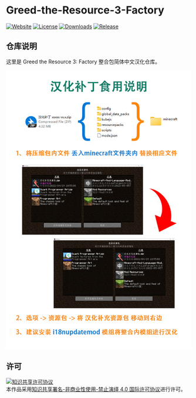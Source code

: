 <!-- markdownlint-disable MD033 -->
# Greed-the-Resource-3-Factory

[![Website](https://shields.io/website?up_message=anyijun.com&url=http://anyijun.com&label=Website)](http://anyijun.com)
[![License](https://img.shields.io/badge/License-CC%20BY--NC--ND%204.0-blue)](https://github.com/ShaBaiTianCN/Greed-the-Resource-3-Factory/blob/master/LICENSE)
[![Downloads](https://shields.io/github/downloads/ShaBaiTianCN/Greed-the-Resource-3-Factory/total?label=Downloads)](https://github.com/ShaBaiTianCN/Greed-the-Resource-3-Factory/releases)
[![Release](https://shields.io/github/v/release/ShaBaiTianCN/Greed-the-Resource-3-Factory?display_name=tag&include_prereleases&label=Release)](https://github.com/ShaBaiTianCN/Greed-the-Resource-3-Factory/releases/latest)

## 仓库说明

这里是 Greed the Resource 3: Factory 整合包简体中文汉化仓库。

![汉化补丁食用说明](汉化补丁食用说明.jpg)

## 许可

<a rel="license" href="http://creativecommons.org/licenses/by-nc-nd/4.0/"><img alt="知识共享许可协议" style="border-width:0" src="https://i.creativecommons.org/l/by-nc-nd/4.0/88x31.png" /></a><br />本作品采用<a rel="license" href="http://creativecommons.org/licenses/by-nc-nd/4.0/">知识共享署名-非商业性使用-禁止演绎 4.0 国际许可协议</a>进行许可。
